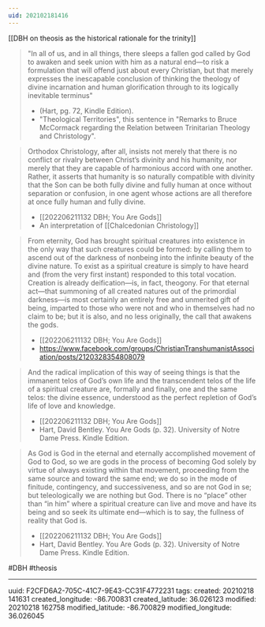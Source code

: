 ```yaml
---
uid: 202102181416
---
```


[[DBH on theosis as the historical rationale for the trinity]]

> "In all of us, and in all things, there sleeps a fallen god called by God to awaken and seek union with him as a natural end—to risk a formulation that will offend just about every Christian, but that merely expresses the inescapable conclusion of thinking the theology of divine incarnation and human glorification through to its logically inevitable terminus" 
> - (Hart, pg. 72, Kindle Edition).
> - "Theological Territories", this sentence in "Remarks to Bruce McCormack regarding the Relation between Trinitarian Theology and Christology".

> Orthodox Christology, after all, insists not merely that there is no conflict or rivalry between Christ’s divinity and his humanity, nor merely that they are capable of harmonious accord with one another. Rather, it asserts that humanity is so naturally compatible with divinity that the Son can be both fully divine and fully human at once without separation or confusion, in one agent whose actions are all therefore at once fully human and fully divine.  
> - [[202206211132 DBH; You Are Gods]]
> - An interpretation of [[Chalcedonian Christology]]  

> From eternity, God has brought spiritual creatures into existence in the only way that such creatures could be formed: by calling them to ascend out of the darkness of nonbeing into the infinite beauty of the divine nature. To exist as a spiritual creature is simply to have heard and (from the very first instant) responded to this total vocation. Creation is already deification—is, in fact, theogony. For that eternal act—that summoning of all created natures out of the primordial darkness—is most certainly an entirely free and unmerited gift of being, imparted to those who were not and who in themselves had no claim to be; but it is also, and no less originally, the call that awakens the gods.  
> - [[202206211132 DBH; You Are Gods]]
> - https://www.facebook.com/groups/ChristianTranshumanistAssociation/posts/2120328354808079  

> And the radical implication of this way of seeing things is that the immanent telos of God’s own life and the transcendent telos of the life of a spiritual creature are, formally and finally, one and the same telos: the divine essence, understood as the perfect repletion of God’s life of love and knowledge.  
> - [[202206211132 DBH; You Are Gods]]
> - Hart, David Bentley. You Are Gods (p. 32). University of Notre Dame Press. Kindle Edition.  

> As God is God in the eternal and eternally accomplished movement of God to God, so we are gods in the process of becoming God solely by virtue of always existing within that movement, proceeding from the same source and toward the same end; we do so in the mode of finitude, contingency, and successiveness, and so are not God in se; but teleologically we are nothing but God. There is no “place” other than “in him” where a spiritual creature can live and move and have its being and so seek its ultimate end—which is to say, the fullness of reality that God is.  
> - [[202206211132 DBH; You Are Gods]]
> - Hart, David Bentley. You Are Gods (p. 32). University of Notre Dame Press. Kindle Edition.  

#DBH #theosis

---
uuid: F2CFD6A2-705C-41C7-9E43-CC31F4772231
tags: 
created: 20210218 141631
created_longitude: -86.700831
created_latitude: 36.026123
modified: 20210218 162758
modified_latitude: -86.700829
modified_longitude: 36.026045
